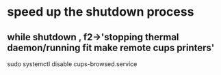 # speed up the shutdown process
## while shutdown , f2->'stopping thermal daemon/running fit make remote cups printers'
sudo systemctl disable cups-browsed.service
